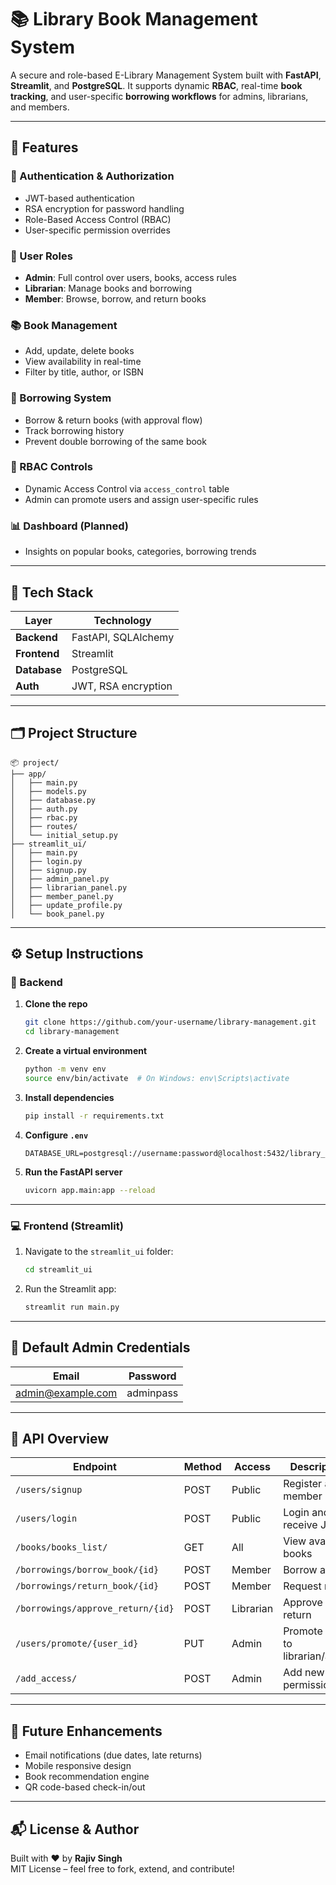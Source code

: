 
# 📚 Library Book Management System

A secure and role-based E-Library Management System built with **FastAPI**, **Streamlit**, and **PostgreSQL**. It supports dynamic **RBAC**, real-time **book tracking**, and user-specific **borrowing workflows** for admins, librarians, and members.

---

## 🚀 Features

### 🔐 Authentication & Authorization
- JWT-based authentication
- RSA encryption for password handling
- Role-Based Access Control (RBAC)
- User-specific permission overrides

### 👤 User Roles
- **Admin**: Full control over users, books, access rules
- **Librarian**: Manage books and borrowing
- **Member**: Browse, borrow, and return books

### 📚 Book Management
- Add, update, delete books
- View availability in real-time
- Filter by title, author, or ISBN

### 🔁 Borrowing System
- Borrow & return books (with approval flow)
- Track borrowing history
- Prevent double borrowing of the same book

### 🧠 RBAC Controls
- Dynamic Access Control via `access_control` table
- Admin can promote users and assign user-specific rules

### 📊 Dashboard (Planned)
- Insights on popular books, categories, borrowing trends

---

## 🧱 Tech Stack

| Layer        | Technology             |
|-------------|-------------------------|
| **Backend** | FastAPI, SQLAlchemy     |
| **Frontend**| Streamlit               |
| **Database**| PostgreSQL              |
| **Auth**    | JWT, RSA encryption     |

---

## 🗂️ Project Structure

```
📦 project/
├── app/
│   ├── main.py
│   ├── models.py
│   ├── database.py
│   ├── auth.py
│   ├── rbac.py
│   ├── routes/
│   └── initial_setup.py
├── streamlit_ui/
│   ├── main.py
│   ├── login.py
│   ├── signup.py
│   ├── admin_panel.py
│   ├── librarian_panel.py
│   ├── member_panel.py
│   ├── update_profile.py
│   └── book_panel.py
```

---

## ⚙️ Setup Instructions

### 🔧 Backend

1. **Clone the repo**  
   ```bash
   git clone https://github.com/your-username/library-management.git
   cd library-management
   ```

2. **Create a virtual environment**
   ```bash
   python -m venv env
   source env/bin/activate  # On Windows: env\Scripts\activate
   ```

3. **Install dependencies**
   ```bash
   pip install -r requirements.txt
   ```

4. **Configure `.env`**
   ```env
   DATABASE_URL=postgresql://username:password@localhost:5432/library_db
   ```

5. **Run the FastAPI server**
   ```bash
   uvicorn app.main:app --reload
   ```

---

### 💻 Frontend (Streamlit)

1. Navigate to the `streamlit_ui` folder:
   ```bash
   cd streamlit_ui
   ```

2. Run the Streamlit app:
   ```bash
   streamlit run main.py
   ```

---

## 🔐 Default Admin Credentials

| Email             | Password   |
|------------------|------------|
| admin@example.com| adminpass  |

---

## 📘 API Overview

| Endpoint | Method | Access | Description |
|----------|--------|--------|-------------|
| `/users/signup` | POST | Public | Register a member |
| `/users/login` | POST | Public | Login and receive JWT |
| `/books/books_list/` | GET | All | View available books |
| `/borrowings/borrow_book/{id}` | POST | Member | Borrow a book |
| `/borrowings/return_book/{id}` | POST | Member | Request return |
| `/borrowings/approve_return/{id}` | POST | Librarian | Approve return |
| `/users/promote/{user_id}` | PUT | Admin | Promote user to librarian/admin |
| `/add_access/` | POST | Admin | Add new role permission |

---

## 🌱 Future Enhancements
- Email notifications (due dates, late returns)
- Mobile responsive design
- Book recommendation engine
- QR code-based check-in/out

---

## 📬 License & Author

Built with ❤️ by **Rajiv Singh**  
MIT License – feel free to fork, extend, and contribute!
